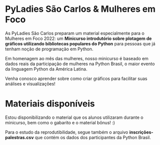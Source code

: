 # PyLadies São Carlos & Mulheres em Foco

As PyLadies São Carlos preparam um material especialmente para o Mulheres em Foco 2022: um **Minicurso introdutório sobre plotagem de gráficos utilizando bibliotecas populares do Python** para pessoas que já tenham noção de programação em Python.

Em homenagem ao mês das mulheres, nosso minicurso é baseado em dados reais da participação de mulheres na Python Brasil, o maior evento da linguagem Python da América Latina.

Venha conosco aprender sobre como criar gráficos para facilitar suas análises e visualizações!

# Materiais disponíveis

Estou disponibilizando o material que os alunos utilizaram durante o minicurso, bem como o gabarito e o material bônus! :)

Para o estudo da reprodutibilidade, segue também o arquivo **inscrições-palestras.csv** que contém os dados dos participantes da Python Brasil.
